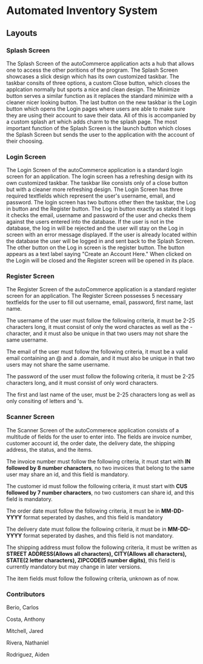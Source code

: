 # Automated Inventory System

## Layouts

### Splash Screen

The Splash Screen of the autoCommerce application acts a hub that allows one to access the other poritions of the program. The Splash Screen showcases a slick design which has its own customized taskbar. The taskbar consits of three options, a custom Close button, which closes the applcation normally but sports a nice and clean design. The Minimize button serves a similar function as it replaces the standard minimize with a cleaner nicer looking button. The last button on the new taskbar is the Login button which opens the Login pages where users are able to make sure they are using their account to save their data. All of this is accompanied by a custom splash art which adds charm to the splash page. The most important function of the Splash Screen is the launch button which closes the Splash Screen but sends the user to the application with the account of their choosing.

### Login Screen

The Login Screen of the autoCommerce application is a standard login screen for an application. The login screen has a refreshing design with its own customized taskbar. The taskbar like consists only of a close button but with a cleaner more refreshing design. The Login Screen has three required textfields which represent the user's username, email, and password. The login screen has two buttons other then the taskbar, the Log in button and the Register button. The Log in button exactly as stated it logs it checks the email, username and password of the user and checks them against the users entered into the database. If the user is not in the database, the log in will be rejected and the user will stay on the Log in screen with an error message displayed. If the user is already located within the database the user will be logged in and sent back to the Splash Screen. The other button on the Log in screen is the register button. The button appears as a text label saying "Create an Account Here." When clicked on the Login will be closed and the Register screen will be opened in its place.

### Register Screen

The Register Screen of the autoCommerce application is a standard register screen for an application. The Register Screen possesses 5 necessary textfields for the user to fill out username, email, password, first name, last name.

The username of the user must follow the following criteria, it must be 2-25 characters long, it must consist of only the word charactes as well as the - character, and it must also be unique in that two users may not share the same username.

The email of the user must follow the following criteria, it must be a valid email containing an @ and a .domain, and it must also be unique in that two users may not share the same username.

The password of the user must follow the following criteria, it must be 2-25 characters long, and it must consist of only word characters.

The first and last name of the user, must be 2-25 characters long as well as only consiting of letters and 's. 

### Scanner Screen

The Scanner Screen of the autoCommerece application consists of a multitude of fields for the user to enter into. The fields are invoice number, customer account id, the order date, the delivery date, the shipping address, the status, and the items.

The invoice number must follow the following criteria, it must start with **IN followed by 8 number characters**, no two invoices that belong to the same user may share an id, and this field is mandatory.

The customer id must follow the following criteria, it must start with **CUS followed by 7 number characters**, no two customers can share id, and this field is mandatory.

The order date must follow the following criteria, it must be in **MM-DD-YYYY** format seperated by dashes, and this field is mandatory

The delivery date must follow the following criteria, it must be in **MM-DD-YYYY** format seperated by dashes, and this field is not mandatory.

The shipping address must follow the following criteria, it must be written as **STREET ADDRESS(Allows all characters), CITY(Allows all characters), STATE(2 letter characters), ZIPCODE(5 number digits)**, this field is currently mandatory but may change in later versions.

The item fields must follow the following criteria, unknown as of now.

### Contributors

Berio, Carlos

Costa, Anthony

Mitchell, Jared

Rivera, Nathaniel 

Rodriguez, Aiden
